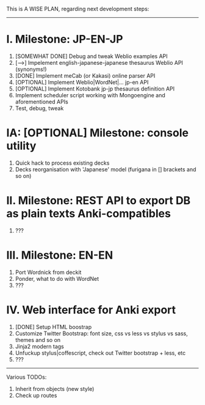 This is A WISE PLAN, regarding next development steps:

---

# I. Milestone: JP-EN-JP

1. [SOMEWHAT DONE] Debug and tweak Weblio examples API
2. [-->] Impelement english-japanese-japanese thesaurus Weblio API (synonyms!)
3. [DONE] Implement meCab (or Kakasi) online parser API
4. [OPTIONAL] Implement Weblio|WordNet|... jp-en API
5. [OPTIONAL] Implement Kotobank jp-jp thesaurus definition API
6. Implement scheduler script working with Mongoengine and aforementioned APIs
7. Test, debug, tweak

# IA: [OPTIONAL] Milestone: console utility

1. Quick hack to process existing decks
2. Decks reorganisation with 'Japanese' model (furigana in [] brackets and so on)

# II. Milestone: REST API to export DB as plain texts Anki-compatibles

1. ???

# III. Milestone: EN-EN

1. Port Wordnick from deckit
2. Ponder, what to do with WordNet
3. ???

# IV. Web interface for Anki export

1. [DONE] Setup HTML boostrap
2. Customize Twitter Bootstrap: font size, css vs less vs stylus vs sass,
themes and so on
3. Jinja2 modern tags
4. Unfuckup stylus|coffescript, check out Twitter bootstrap + less, etc
5. ???


---

Various TODOs:

1. Inherit from objects (new style)
2. Check up routes
